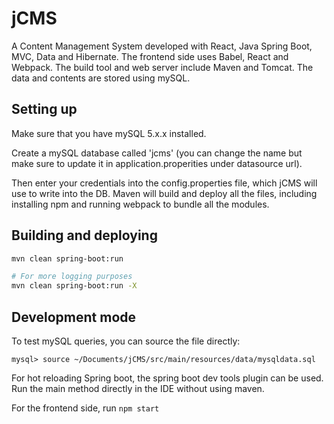 # jCMS

A Content Management System developed with React, Java Spring Boot, MVC, Data and Hibernate.
The frontend side uses Babel, React and Webpack.
The build tool and web server include Maven and Tomcat. The data and contents are stored using mySQL.

## Setting up
Make sure that you have mySQL 5.x.x installed.

Create a mySQL database called 'jcms' (you can change the name but make sure to update it in
application.properities under datasource url).

Then enter your credentials into the config.properties file, which jCMS will use to write into the DB.
Maven will build and deploy all the files, including installing npm and running webpack to bundle all the modules.

## Building and deploying
```bash
mvn clean spring-boot:run

# For more logging purposes
mvn clean spring-boot:run -X
```

## Development mode
To test mySQL queries, you can source the file directly:
```
mysql> source ~/Documents/jCMS/src/main/resources/data/mysqldata.sql
```

For hot reloading Spring boot, the spring boot dev tools plugin can be used.
Run the main method directly in the IDE without using maven.

For the frontend side, run ```npm start```
